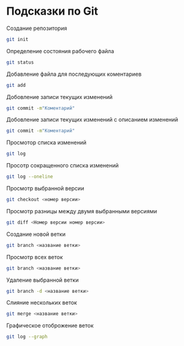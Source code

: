 # Подсказки по Git

Создание репозитория
```sh
git init
```
Определение состояния рабочего файла
```sh
git status
```

Добавление файла для последующих  коментариев
```sh
git add
```
Добовление записи текущих изменений 
```sh
git commit -m"Коментарий"
```
Добовление записи текущих изменений с описанием изменений 
```sh
git commit -m"Коментарий"
```
Просмотор списка изменений
```sh
git log
```
Просотр сокращенного списка изменений 
```sh
git log --oneline
```
Просмотр выбранной версии
```sh 
git checkout <номер версии>
```
Просмотр разницы между двумя выбранными версиями
```sh
git diff <Номер версии номер версии>
```
Создание новой ветки
```sh
git branch <название ветки>
```
Просмотр всех веток
```sh
git branch <название ветки>
```
Удаление выбранной ветки
```sh
git branch -d <название ветки>
```
Слияние нескольких веток
```sh
git merge <название ветки>
```
Графическое отоброжение веток
```sh
git log --graph
```